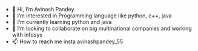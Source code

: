 - 👋 Hi, I’m Avinash Pandey
- 👀 I’m interested in Programming language like python, c++, java
- 🌱 I’m currently learning python and java
- 💞️ I’m looking to collaborate on big multinational companies and working with infosys
- 📫 How to reach me insta avinashpandey_55

<!---
avinashpandey55/avinashpandey55 is a ✨ special ✨ repository because its `README.md` (this file) appears on your GitHub profile.
You can click the Preview link to take a look at your changes.
--->
